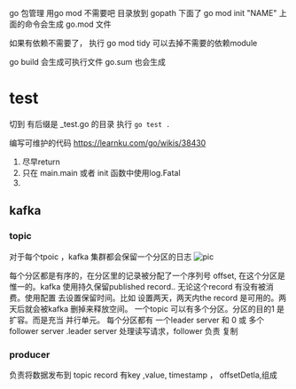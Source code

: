 go 包管理 
用go mod 不需要吧 目录放到 gopath 下面了
go mod init "NAME" 
上面的命令会生成 go.mod 文件  

如果有依赖不需要了， 执行 go mod tidy 可以去掉不需要的依赖module

go build  会生成可执行文件  go.sum 也会生成
# test

切到 有后缀是 _test.go 的目录 执行 
`go test .`


编写可维护的代码
https://learnku.com/go/wikis/38430

1. 尽早return
2. 只在 main.main 或者 init 函数中使用log.Fatal
3. 
  
  ## kafka
  ### topic
  对于每个tpoic ，kafka 集群都会保留一个分区的日志
  ![pic](!https://kafka.apache.org/25/images/log_anatomy.png)
  
  每个分区都是有序的，在分区里的记录被分配了一个序列号 offset, 在这个分区是惟一的。kafka 使用持久保留published record..
  无论这个record 有没有被消费。使用配置 去设置保留时间。比如 设置两天，两天内the record 是可用的。两天后就会被kafka 删掉来释放空间。
  一个topic 可以有多个分区。分区的目的1 是 扩容。而是充当 并行单元。
  每个分区都有 一个leader server 和  0 或 多个 follower server .leader server 处理读写请求，follower 
  负责 复制
  
  ### producer
  负责将数据发布到 topic
  record
  有key ,value, timestamp ， offsetDetla,组成
  
  